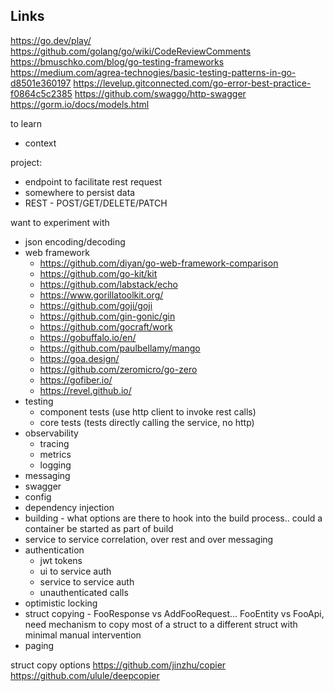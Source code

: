 ## Links

https://go.dev/play/
https://github.com/golang/go/wiki/CodeReviewComments
https://bmuschko.com/blog/go-testing-frameworks
https://medium.com/agrea-technogies/basic-testing-patterns-in-go-d8501e360197
https://levelup.gitconnected.com/go-error-best-practice-f0864c5c2385
https://github.com/swaggo/http-swagger
https://gorm.io/docs/models.html


to learn
- context

project: 
- endpoint to facilitate rest request
- somewhere to persist data
- REST - POST/GET/DELETE/PATCH

want to experiment with
- json encoding/decoding
- web framework
  - https://github.com/diyan/go-web-framework-comparison
  - https://github.com/go-kit/kit
  - https://github.com/labstack/echo
  - https://www.gorillatoolkit.org/
  - https://github.com/goji/goji
  - https://github.com/gin-gonic/gin
  - https://github.com/gocraft/work
  - https://gobuffalo.io/en/
  - https://github.com/paulbellamy/mango
  - https://goa.design/
  - https://github.com/zeromicro/go-zero
  - https://gofiber.io/
  - https://revel.github.io/
- testing
  - component tests (use http client to invoke rest calls)
  - core tests (tests directly calling the service, no http)
- observability
  - tracing
  - metrics
  - logging
- messaging
- swagger
- config
- dependency injection
- building - what options are there to hook into the build process.. could a container be started as part of build
- service to service correlation, over rest and over messaging
- authentication
  - jwt tokens
  - ui to service auth
  - service to service auth
  - unauthenticated calls
- optimistic locking
- struct copying - FooResponse vs AddFooRequest... FooEntity vs FooApi, need mechanism to copy most of a struct to a different struct with minimal manual intervention
- paging


struct copy options
https://github.com/jinzhu/copier
https://github.com/ulule/deepcopier
